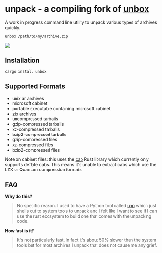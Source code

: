 # unpack - a compiling fork of [unbox](https://github.com/mitsuhiko/unbox)

A work in progress command line utility to unpack various types of archives quickly.

```
unbox /path/to/my/archive.zip
```

<img src="https://raw.githubusercontent.com/mitsuhiko/unbox/master/unbox.gif">

## Installation

```
cargo install unbox
```

## Supported Formats

- unix ar archives
- microsoft cabinet
- portable executable containing microsoft cabinet
- zip archives
- uncompressed tarballs
- gzip-compressed tarballs
- xz-compressed tarballs
- bzip2-compressed tarballs
- gzip-compressed files
- xz-compressed files
- bzip2-compressed files

Note on cabinet files: this uses the [cab](https://crates.io/crates/cab) Rust library which
currently only supports deflate cabs.  This means it's unable to extract cabs which use
the LZX or Quantum compression formats.

## FAQ

**Why do this?**

> No specific reason.  I used to have a Python tool called [unp](https://github.com/mitsuhiko/unp)
> which just shells out to system tools to unpack and I felt like I want to see if I can use the
> rust ecosystem to build one that comes with the unpacking code.

**How fast is it?**

> It's not particularly fast.  In fact it's about 50% slower than the system tools but for most
> archives I unpack that does not cause me any grief.
